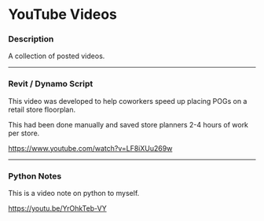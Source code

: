 # YouTube Videos

### Description

A collection of posted videos.

----

### Revit / Dynamo Script
This video was developed to help coworkers speed up placing POGs on a retail store floorplan.

This had been done manually and saved store planners 2-4 hours of work per store.

https://www.youtube.com/watch?v=LF8iXUu269w

----

### Python Notes
This is a video note on python to myself.

https://youtu.be/YrOhkTeb-VY
